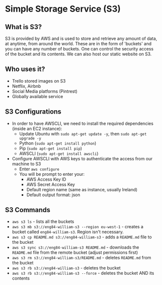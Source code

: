 # Simple Storage Service (S3)
## What is S3?
S3 is provided by AWS and is used to store and retrieve any amount of data, at anytime, from around the world. These are in the form of 'buckets' and you can have any number of buckets. One can control the security access of the bucket and its contents. We can also host our static website on S3. 

## Who uses it? 
* Trello stored images on S3
* Netflix, Airbnb
* Social Media platforms (Pintrest)
* Globally available service

## S3 Configurations
* In order to have AWSCLI, we need to install the required dependencies (inside an EC2 instance):
  * Update Ubuntu with `sudo apt-get update -y`, then `sudo apt-get upgrade -y`
  * Python (`sudo apt-get install python`)
  * Pip (`sudo apt-get install pip`)
  * AWSCLI (`sudo apt-get install awscli`)
* Configure AWSCLI with AWS keys to authenticate the access from our machine to S3
  * Enter `aws configure`
  * You will be prompt to enter your:
    * AWS Access Key ID
    * AWS Secret Access Key
    * Default region name (same as instance, usually Ireland)
    * Default output format: json

## S3 Commands
* `aws s3 ls` - lists all the buckets
* `aws s3 mb s3://eng84-william-s3 --region eu-west-1` - creates a bucket called `eng84-william-s3`. Region isn't necessary.
* `aws s3 cp README.md s3://eng84-william-s3` - adds a `README.md` file to the bucket
* `aws s3 sync s3://eng84-william-s3 README.md` - downloads the `README.md` file from the remote bucket (adjust permissions first)
* `aws s3 rm s3://eng84-william-s3/README.md` - deletes `README.md` from the bucket
* `aws s3 rb s3://eng84-william-s3` - deletes the bucket
* `aws s3 rb s3://eng84-william-s3 --force` - deletes the bucket AND its contents
